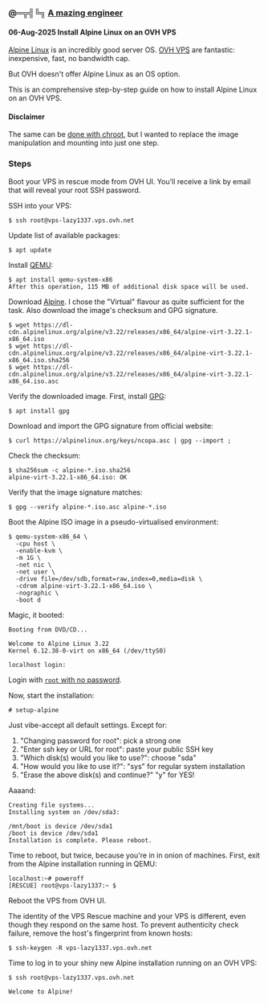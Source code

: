 ### @═╦╣╚╗ [A mazing engineer](../)

#### 06-Aug-2025 Install Alpine Linux on an OVH VPS

[Alpine Linux](https://alpinelinux.org/about/) is an incredibly good server OS.
[OVH VPS](https://www.ovhcloud.com/en-ie/vps/) are fantastic: inexpensive, fast, no bandwidth cap.

But OVH doesn't offer Alpine Linux as an OS option.

This is an comprehensive step-by-step guide on how to install Alpine Linux on an OVH VPS.

#### Disclaimer

The same can be [done with chroot](https://nicolas.porcel.me/posts/2017-05-11-how-to-install-alpine-on-ovh.html), but I wanted to replace the image manipulation and mounting into just one step.

### Steps

Boot your VPS in rescue mode from OVH UI. You'll receive a link by email that will reveal your root SSH password.

SSH into your VPS:

    $ ssh root@vps-lazy1337.vps.ovh.net

Update list of available packages:

    $ apt update

Install [QEMU](https://www.qemu.org/):

    $ apt install qemu-system-x86
    After this operation, 115 MB of additional disk space will be used.

Download [Alpine](https://alpinelinux.org/downloads/).
I chose the "Virtual" flavour as quite sufficient for the task.
Also download the image's checksum and GPG signature.

    $ wget https://dl-cdn.alpinelinux.org/alpine/v3.22/releases/x86_64/alpine-virt-3.22.1-x86_64.iso
    $ wget https://dl-cdn.alpinelinux.org/alpine/v3.22/releases/x86_64/alpine-virt-3.22.1-x86_64.iso.sha256
    $ wget https://dl-cdn.alpinelinux.org/alpine/v3.22/releases/x86_64/alpine-virt-3.22.1-x86_64.iso.asc

Verify the downloaded image. First, install [GPG](https://gnupg.org/):

    $ apt install gpg

Download and import the GPG signature from official website:

    $ curl https://alpinelinux.org/keys/ncopa.asc | gpg --import ;

Check the checksum:

    $ sha256sum -c alpine-*.iso.sha256
    alpine-virt-3.22.1-x86_64.iso: OK

Verify that the image signature matches:

    $ gpg --verify alpine-*.iso.asc alpine-*.iso

Boot the Alpine ISO image in a pseudo-virtualised environment:

    $ qemu-system-x86_64 \
      -cpu host \
      -enable-kvm \
      -m 1G \
      -net nic \
      -net user \
      -drive file=/dev/sdb,format=raw,index=0,media=disk \
      -cdrom alpine-virt-3.22.1-x86_64.iso \
      -nographic \
      -boot d

Magic, it booted:

    Booting from DVD/CD...

    Welcome to Alpine Linux 3.22
    Kernel 6.12.38-0-virt on x86_64 (/dev/ttyS0)

    localhost login:

Login with [`root` with no password](https://wiki.alpinelinux.org/wiki/Installation).

Now, start the installation:

    # setup-alpine

Just vibe-accept all default settings. Except for:

1. "Changing password for root": pick a strong one
2. "Enter ssh key or URL for root": paste your public SSH key
3. "Which disk(s) would you like to use?": choose "sda"
4. "How would you like to use it?": "sys" for regular system installation
5. "Erase the above disk(s) and continue?" "y" for YES!

Aaaand:

    Creating file systems...
    Installing system on /dev/sda3:

    /mnt/boot is device /dev/sda1
    /boot is device /dev/sda1
    Installation is complete. Please reboot.

Time to reboot, but twice, because you're in in onion of machines. First, exit from the Alpine installation running in QEMU:

    localhost:~# poweroff
    [RESCUE] root@vps-lazy1337:~ $

Reboot the VPS from OVH UI.

The identity of the VPS Rescue machine and your VPS is different, even though they respond on the same host.
To prevent authenticity check failure, remove the host's fingerprint from known hosts:

    $ ssh-keygen -R vps-lazy1337.vps.ovh.net

Time to log in to your shiny new Alpine installation running on an OVH VPS:

    $ ssh root@vps-lazy1337.vps.ovh.net

    Welcome to Alpine!

